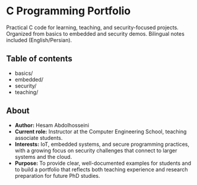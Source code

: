 # C Programming Portfolio

Practical C code for learning, teaching, and security-focused projects. Organized from basics to embedded and security demos. Bilingual notes included (English/Persian).

## Table of contents
- basics/
- embedded/
- security/
- teaching/

## About
- **Author:** Hesam Abdolhosseini  
- **Current role:** Instructor at the Computer Engineering School, teaching associate students.  
- **Interests:** IoT, embedded systems, and secure programming practices, with a growing focus on security challenges that connect to larger systems and the cloud.
- **Purpose:** To provide clear, well-documented examples for students and to build a portfolio that reflects both teaching experience and research preparation for future PhD studies.  